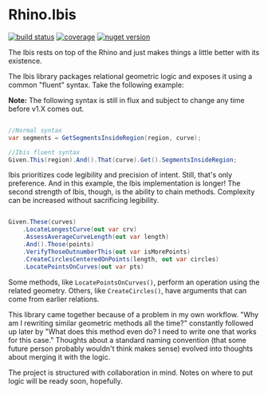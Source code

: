# Rhino.Ibis

[![build status](https://img.shields.io/azure-devops/build/ourchitecture/0e822672-3bda-4674-8c21-83a79a53da2c/2.svg)](https://dev.azure.com/ourchitecture/rhino.ibis/_build/latest?definitionId=2) [![coverage](https://img.shields.io/azure-devops/coverage/ourchitecture/rhino.ibis/2.svg)]() [![nuget version](https://img.shields.io/myget/rhino-ibis/v/rhino.ibis.svg?label=package)](https://myget.org/feed/rhino-ibis/package/nuget/Rhino.Ibis)

The Ibis rests on top of the Rhino and just makes things a little better with its existence. 

The Ibis library packages relational geometric logic and exposes it using a common "fluent" syntax. Take the following example:

**Note:** The following syntax is still in flux and subject to change any time before v1.X comes out.

```csharp

//Normal syntax
var segments = GetSegmentsInsideRegion(region, curve);  

//Ibis fluent syntax
Given.This(region).And().That(curve).Get().SegmentsInsideRegion;

```

Ibis prioritizes code legibility and precision of intent. Still, that's only preference. And in this example, the Ibis implementation is longer! The second strength of Ibis, though, is the ability to chain methods. Complexity can be increased without sacrificing legibility.

```csharp

Given.These(curves)
	.LocateLongestCurve(out var crv)
	.AssessAverageCurveLength(out var length)
	.And().Those(points)
	.VerifyThoseOutnumberThis(out var isMorePoints)
	.CreateCirclesCenteredOnPoints(length, out var circles)
	.LocatePointsOnCurves(out var pts)

```

Some methods, like `LocatePointsOnCurves()`, perform an operation using the related geometry. Others, like `CreateCircles()`, have arguments that can come from earlier relations.

This library came together because of a problem in my own workflow. "Why am I rewriting similar geometric methods all the time?" constantly followed up later by "What does this method even do? I need to write one that works for this case." Thoughts about a standard naming convention (that some future person probably wouldn't think makes sense) evolved into thoughts about merging it with the logic.

The project is structured with collaboration in mind. Notes on where to put logic will be ready soon, hopefully.




